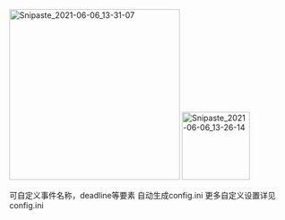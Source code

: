 <img width="304" alt="Snipaste_2021-06-06_13-31-07" src="https://user-images.githubusercontent.com/45707573/120914550-6a5ee300-c6d1-11eb-902f-4902bb8e683d.png">
<img width="121" alt="Snipaste_2021-06-06_13-26-14" src="https://user-images.githubusercontent.com/45707573/120914551-6cc13d00-c6d1-11eb-8579-f71055efc885.png">


可自定义事件名称，deadline等要素
自动生成config.ini
更多自定义设置详见config.ini

